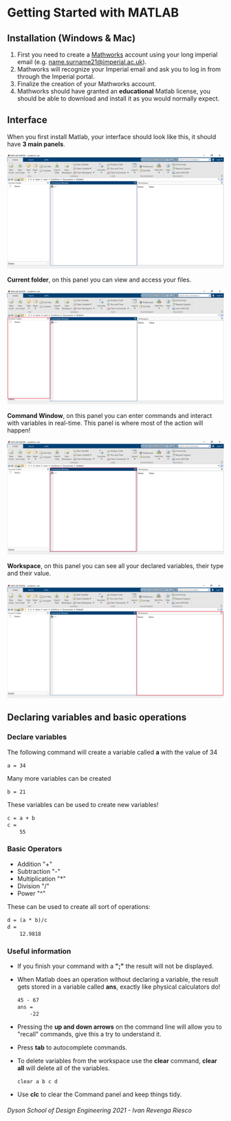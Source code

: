 # Getting Started with MATLAB
## Installation (Windows & Mac)
1. First you need to create a [Mathworks](https://uk.mathworks.com/login) account using your long imperial email (e.g. name.surname21@imperial.ac.uk).
1. Mathworks will recognize your Imperial email and ask you to log in from through the Imperial portal.
1. Finalize the creation of your Mathworks account.
1. Mathworks should have granted an **educational** Matlab license, you should be able to download and install it as you would normally expect.
## Interface
When you first install Matlab, your interface should look like this, it should have **3 main panels**.

![interface](images/Interface.png)

**Current folder**, on this panel you can view and access your files.

![current](images/Current.png)

**Command Window**, on this panel you can enter commands and interact with variables in real-time. This panel is where most of the action will happen!

![command window](images/Command.png)

**Workspace**, on this panel you can see all your declared variables, their type and their value.

![workspace](images/Workspace.png)

## Declaring variables and basic operations
### Declare variables
The following command will create a variable called **a** with the value of 34
```matlab:Code
a = 34
```
Many more variables can be created
```matlab:Code
b = 21
```
These variables can be used to create new variables!
```matlab:Code
c = a + b
c =
    55
```
### Basic Operators
- Addition "+"
- Subtraction "-"
- Multiplication "*"
- Division "/"
- Power "^"

These can be used to create all sort of operations:
```matlab:Code
d = (a * b)/c
d = 
    12.9818
```

### Useful information
- If you finish your command with a **";"** the result will not be displayed.
- When Matlab does an operation without declaring a variable, the result gets stored in a variable called **ans**, exactly like physical calculators do!

    ```matlab:Code
    45 - 67
    ans = 
        -22
    ```

- Pressing the **up and down arrows** on the command line will allow you to "recall" commands, give this a try to understand it.
- Press **tab** to autocomplete commands.
- To delete variables from the workspace use the **clear** command, **clear all** will delete all of the variables.
    ```matlab:Code
    clear a b c d
    ```
- Use **clc** to clear the Command panel and keep things tidy.

###### Dyson School of Design Engineering 2021 - Ivan Revenga Riesco